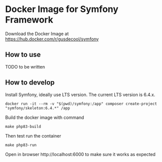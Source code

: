 # Docker Image for Symfony Framework

Download the Docker Image at https://hub.docker.com/r/gusdecool/symfony

## How to use
TODO to be written

## How to develop
Install Symfony, ideally use LTS version. The current LTS version is 6.4.x.
```shell
docker run -it --rm -v "$(pwd)/symfony:/app" composer create-project "symfony/skeleton:6.4.*" /app
```

Build the docker image with command
```shell
make php83-build
```

Then test run the container
```shell
make php83-run
```

Open in browser http://localhost:6000 to make sure it works as expected
